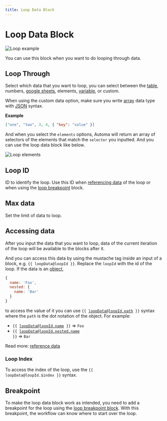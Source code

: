 ```yaml
---
title: Loop Data Block
---
```


# Loop Data Block

![Loop example](https://res.cloudinary.com/chat-story/image/upload/v1642310619/automa/loop_bd2por.gif)

You can use this block when you want to do looping through data.

## Loop Through
Select which data that you want to loop, you can select between the [table](/api-reference/table.md), numbers, [google sheets](/blocks/google-sheets.md), elements, [variable](/api-reference/variables.md), or custom.

When using the custom data option, make sure you write [array](https://developer.mozilla.org/en-US/docs/Learn/JavaScript/First_steps/Arrays) data type with [JSON](https://developer.mozilla.org/en-US/docs/Learn/JavaScript/Objects/JSON) syntax.

**Example**
```json
["one", "two", 3, 4, { "key": "value" }]
```

And when you select the `elements` options, Automa will return an array of selectors of the elements that match the `selector` you inputted. And you can use the loop data block like below.

![Loop elements](https://res.cloudinary.com/chat-story/image/upload/v1657078995/automa/Loop_elements_a4btqz.png)

## Loop ID
ID to identify the loop. Use this ID when [referencing data](#accessing-data) of the loop or when using the [loop breakpoint](/blocks/loop-breakpoint) block.

## Max data
Set the limit of data to loop.

## Accessing data
After you input the data that you want to loop, data of the current iteration of the loop will be available to the blocks after it. 

And you can access this data by using the mustache tag inside an input of a block, e.g. <code v-pre>{{ loopData@loopId }}</code>. Replace the `loopId` with the id of the loop. If the data is an [object](https://developer.mozilla.org/en-US/docs/Web/JavaScript/Guide/Working_with_Objects),
```js
{
  name: 'Foo',
  nested: {
    name: 'Bar'
  }
}
```
to access the value of it you can use <code v-pre>{{ loopData@loopId.path }}</code> syntax where the `path` is the dot notation of the object. For example:

- <code v-pre>{{ loopData@loopId.name }}</code> => `Foo`
- <code v-pre>{{ loopData@loopId.nested.name }}</code> => `Bar`

Read more: [reference data](/api-reference/reference-data.md)

### Loop Index
To access the index of the loop, use the <code v-pre>{{ loopData@loopId.$index }}</code> syntax.

## Breakpoint
To make the loop data block work as intended, you need to add a breakpoint for the loop using the [loop breakpoint block](/blocks/loop-breakpoint.md). With this breakpoint, the workflow can know where to start over the loop.
